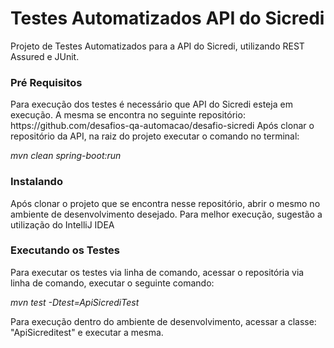 <h1>Testes Automatizados API do Sicredi</h1>
Projeto de Testes Automatizados para a API do Sicredi, utilizando REST Assured e JUnit.
<h3>Pré Requisitos</h3>
Para execução dos testes é necessário que API do Sicredi esteja em execução. 
A mesma se encontra no seguinte repositório: https://github.com/desafios-qa-automacao/desafio-sicredi
Após clonar o repositório da API, na raiz do projeto executar o comando no terminal: <p> <em>mvn clean spring-boot:run</em> <p>
<h3>Instalando</h3><p>
Após clonar o projeto que se encontra nesse repositório, abrir o mesmo no ambiente de desenvolvimento desejado. Para melhor execução, sugestão a utilização do IntelliJ IDEA <p>
<h3>Executando os Testes</h3><p>
Para executar os testes via linha de comando, acessar o repositória via linha de comando, executar o seguinte comando: <p> <em>mvn test -Dtest=ApiSicrediTest</em> <p>
Para execução dentro do ambiente de desenvolvimento, acessar a classe: "ApiSicreditest" e executar a mesma.
  

